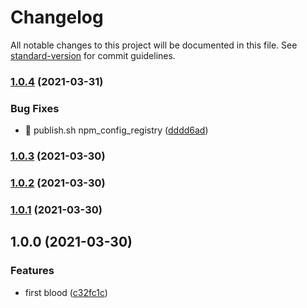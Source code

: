 # Changelog

All notable changes to this project will be documented in this file. See [standard-version](https://github.com/conventional-changelog/standard-version) for commit guidelines.

### [1.0.4](https://github.com/daolou/unicd/compare/v1.0.3...v1.0.4) (2021-03-31)


### Bug Fixes

* 🐛 publish.sh npm_config_registry ([dddd6ad](https://github.com/daolou/unicd/commit/dddd6ad59b4efb44ff792432ff638bfc2c05c45b))

### [1.0.3](https://github.com/daolou/unicd/compare/v1.0.2...v1.0.3) (2021-03-30)

### [1.0.2](https://github.com/daolou/unicd/compare/v1.0.1...v1.0.2) (2021-03-30)

### [1.0.1](https://github.com/daolou/unicode/compare/v1.0.0...v1.0.1) (2021-03-30)

## 1.0.0 (2021-03-30)


### Features

* first blood ([c32fc1c](https://github.com/daolou/unicode/commit/c32fc1c235557a808d66b85d6a78b00a977fad29))
